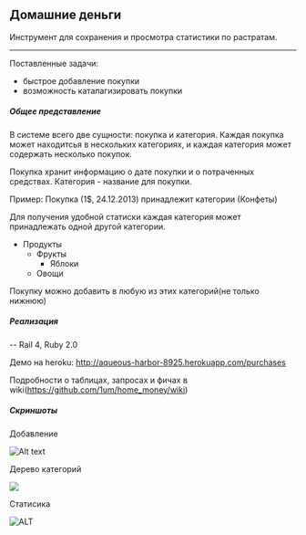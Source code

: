 Домашние деньги
------------------
Инструмент для сохранения и просмотра статистики по растратам.
_______

Поставленные задачи:
* быстрое добавление покупки
* возможность каталагизировать покупки

##### Общее представление

В системе всего две сущности: покупка и категория.
Каждая покупка может находитсья в нескольких категориях, и каждая категория может содержать несколько покупок.

Покупка хранит информацию о дате покупки и о потраченных средствах.
Категория - название для покупки.

Пример: Покупка (1$, 24.12.2013) принадлежит категории (Конфеты)

Для получения удобной статиски каждая категория может принадлежать одной другой категории.

* Продукты
  * Фрукты
    * Яблоки
  * Овощи

Покупку можно добавить в любую из этих категорий(не только нижнюю)

##### Реализация
--
Rail 4, Ruby 2.0

Демо на heroku: <http://aqueous-harbor-8925.herokuapp.com/purchases>

Подробности о таблицах, запросах и фичах в wiki(<https://github.com/1um/home_money/wiki>)

##### Скриншоты

 Добавление

  ![Alt text](https://photos-5.dropbox.com/t/0/AACuSXg09CkG9mtnVzziXEEB_1429dCs0BsHKz6V1UfYIQ/12/76197664/png/1024x768/3/1387854000/0/2/%D0%A1%D0%BD%D0%B8%D0%BC%D0%BE%D0%BA%20%D1%8D%D0%BA%D1%80%D0%B0%D0%BD%D0%B0%20%D0%BE%D1%82%202013-12-24%2003%3A50%3A21.png/xT7tm26zLDBkSlm7TqK3VABNk-uLceR7zw0wBz80bJ8)

Дерево категорий

 ![](https://photos-5.dropbox.com/t/0/AACMxnpczRleswtPQqPKjrTV4DkLQkKTMTy8wVVgeQ5Q3A/12/76197664/png/1024x768/3/1387857600/0/2/%D0%A1%D0%BD%D0%B8%D0%BC%D0%BE%D0%BA%20%D1%8D%D0%BA%D1%80%D0%B0%D0%BD%D0%B0%20%D0%BE%D1%82%202013-12-24%2004%3A00%3A41.png/8AX0aFiX9IEyxvS_548TxPvS9pkaffDqCmQefNX23fc)
 
Статисика

![ALT ](https://photos-6.dropbox.com/t/0/AADh0mYCsocSKuLeLA2zPRgHorfbnm0BquaRIl3YHXmRIQ/12/76197664/png/1024x768/3/1387857600/0/2/%D0%A1%D0%BD%D0%B8%D0%BC%D0%BE%D0%BA%20%D1%8D%D0%BA%D1%80%D0%B0%D0%BD%D0%B0%20%D0%BE%D1%82%202013-12-24%2004%3A02%3A02.png/LpHseLQxItBt2HGbgfnef0tDA_xWQyfpW7pBQ0HjlX0)





